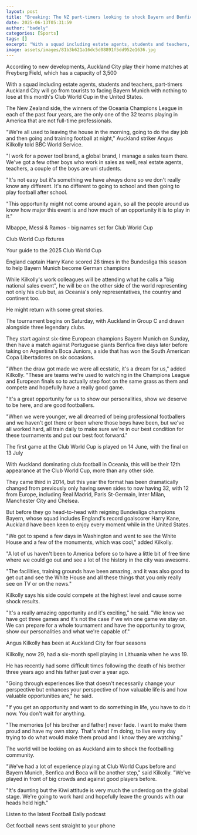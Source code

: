 ```yaml
---
layout: post
title: "Breaking: The NZ part-timers looking to shock Bayern and Benfica"
date: 2025-06-13T05:31:59
author: "badely"
categories: [Sports]
tags: []
excerpt: "With a squad including estate agents, students and teachers, part-timers Auckland City will go from tourists to facing Bayern Munich with nothing to l"
image: assets/images/81b3b621a16dc5d08891f5dd952e1636.jpg
---
```


According to new developments, Auckland City play their home matches at Freyberg Field, which has a capacity of 3,500

With a squad including estate agents, students and teachers, part-timers Auckland City will go from tourists to facing Bayern Munich with nothing to lose at this month's Club World Cup in the United States.

The New Zealand side, the winners of the Oceania Champions League in each of the past four years, are the only one of the 32 teams playing in America that are not full-time professionals.

"We're all used to leaving the house in the morning, going to do the day job and then going and training football at night," Auckland striker Angus Kilkolly told BBC World Service.

"I work for a power tool brand, a global brand, I manage a sales team there. We've got a few other boys who work in sales as well, real estate agents, teachers, a couple of the boys are uni students.

"It's not easy but it's something we have always done so we don't really know any different. It's no different to going to school and then going to play football after school.

"This opportunity might not come around again, so all the people around us know how major this event is and how much of an opportunity it is to play in it."

Mbappe, Messi & Ramos - big names set for Club World Cup

Club World Cup fixtures

Your guide to the 2025 Club World Cup

England captain Harry Kane scored 26 times in the Bundesliga this season to help Bayern Munich become German champions

While Kilkolly's work colleagues will be attending what he calls a "big national sales event", he will be on the other side of the world representing not only his club but, as Oceania's only representatives, the country and continent too.

He might return with some great stories.

The tournament begins on Saturday, with Auckland in Group C and drawn alongside three legendary clubs.

They start against six-time European champions Bayern Munich on Sunday, then have a match against Portuguese giants Benfica five days later before taking on Argentina's Boca Juniors, a side that has won the South American Copa Libertadores on six occasions.

"When the draw got made we were all ecstatic, it's a dream for us," added Kilkolly. "These are teams we're used to watching in the Champions League and European finals so to actually step foot on the same grass as them and compete and hopefully have a really good game.

"It's a great opportunity for us to show our personalities, show we deserve to be here, and are good footballers.

"When we were younger, we all dreamed of being professional footballers and we haven't got there or been where those boys have been, but we've all worked hard, all train daily to make sure we're in our best condition for these tournaments and put our best foot forward."

The first game at the Club World Cup is played on 14 June, with the final on 13 July

With Auckland dominating club football in Oceania, this will be their 12th appearance at the Club World Cup, more than any other side.

They came third in 2014, but this year the format has been dramatically changed from previously only having seven sides to now having 32, with 12 from Europe, including Real Madrid, Paris St-Germain, Inter Milan, Manchester City and Chelsea.

But before they go head-to-head with reigning Bundesliga champions Bayern, whose squad includes England's record goalscorer Harry Kane, Auckland have been keen to enjoy every moment while in the United States.

"We got to spend a few days in Washington and went to see the White House and a few of the monuments, which was cool," added Kilkolly.

"A lot of us haven't been to America before so to have a little bit of free time where we could go out and see a lot of the history in the city was awesome.

"The facilities, training grounds have been amazing, and it was also good to get out and see the White House and all these things that you only really see on TV or on the news."

Kilkolly says his side could compete at the highest level and cause some shock results.

"It's a really amazing opportunity and it's exciting," he said. "We know we have got three games and it's not the case if we win one game we stay on. We can prepare for a whole tournament and have the opportunity to grow, show our personalities and what we're capable of."

Angus Kilkolly has been at Auckland City for four seasons

Kilkolly, now 29, had a six-month spell playing in Lithuania when he was 19.

He has recently had some difficult times following the death of his brother three years ago and his father just over a year ago.

"Going through experiences like that doesn't necessarily change your perspective but enhances your perspective of how valuable life is and how valuable opportunities are," he said.

"If you get an opportunity and want to do something in life, you have to do it now. You don't wait for anything.

"The memories [of his brother and father] never fade. I want to make them proud and have my own story. That's what I'm doing, to live every day trying to do what would make them proud and I know they are watching."

The world will be looking on as Auckland aim to shock the footballing community.

"We've had a lot of experience playing at Club World Cups before and Bayern Munich, Benfica and Boca will be another step," said Kilkolly. "We've played in front of big crowds and against good players before.

"It's daunting but the Kiwi attitude is very much the underdog on the global stage. We're going to work hard and hopefully leave the grounds with our heads held high."

Listen to the latest Football Daily podcast

Get football news sent straight to your phone

